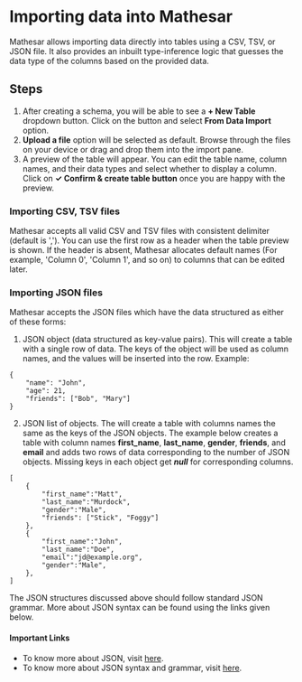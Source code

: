 # Importing data into Mathesar

Mathesar allows importing data directly into tables using a CSV, TSV, or JSON file. It also provides an inbuilt type-inference logic that guesses the data type of the columns based on the provided data.

## Steps

1. After creating a schema, you will be able to see a **+ New Table** dropdown button. Click on the button and select **From Data Import** option.
2. **Upload a file** option will be selected as default. Browse through the files on your device or drag and drop them into the import pane.
3. A preview of the table will appear. You can edit the table name, column names, and their data types and select whether to display a column. Click on **✓ Confirm & create table button** once you are happy with the preview.

### Importing CSV, TSV files
Mathesar accepts all valid CSV and TSV files with consistent delimiter (default is ','). You can use the first row as a header when the table preview is shown. If the header is absent, Mathesar allocates default names (For example, 'Column 0', 'Column 1', and so on) to columns that can be edited later.

### Importing JSON files
Mathesar accepts the JSON files which have the data structured as either of these forms:
1. JSON object (data structured as key-value pairs). This will create a table with a single row of data. The keys of the object will be used as column names, and the values will be inserted into the row. Example:

```
{
    "name": "John",
    "age": 21,
    "friends": ["Bob", "Mary"]
}
```

2. JSON list of objects. The will create a table with columns names the same as the keys of the JSON objects. The example below creates a table with column names **first_name**, **last_name**, **gender**, **friends**, and **email** and adds two rows of data corresponding to the number of JSON objects. Missing keys in each object get __*null*__ for corresponding columns.

```
[
    {
        "first_name":"Matt",
        "last_name":"Murdock",
        "gender":"Male",
        "friends": ["Stick", "Foggy"]
    },
    {
        "first_name":"John",
        "last_name":"Doe",
        "email":"jd@example.org",
        "gender":"Male",
    },
]
```

The JSON structures discussed above should follow standard JSON grammar. More about JSON syntax can be found using the links given below.

#### Important Links

- To know more about JSON, visit [here](https://www.json.org/).
- To know more about JSON syntax and grammar, visit [here](https://developer.mozilla.org/en-US/docs/Web/JavaScript/Reference/Global_Objects/JSON#full_json_grammar).
